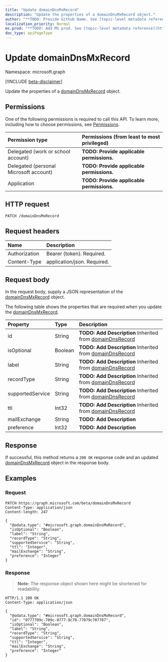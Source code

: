```yaml
---
title: "Update domainDnsMxRecord"
description: "Update the properties of a domainDnsMxRecord object."
author: "**TODO: Provide Github Name. See [topic-level metadata reference](https://msgo.azurewebsites.net/add/document/guidelines/metadata.html#topic-level-metadata)**"
localization_priority: Normal
ms.prod: "**TODO: Add MS prod. See [topic-level metadata reference](https://msgo.azurewebsites.net/add/document/guidelines/metadata.html#topic-level-metadata)**"
doc_type: apiPageType
---
```


# Update domainDnsMxRecord
Namespace: microsoft.graph

[!INCLUDE [beta-disclaimer](../../includes/beta-disclaimer.md)]

Update the properties of a [domainDnsMxRecord](../resources/domaindnsmxrecord.md) object.

## Permissions
One of the following permissions is required to call this API. To learn more, including how to choose permissions, see [Permissions](/graph/permissions-reference).

|Permission type|Permissions (from least to most privileged)|
|:---|:---|
|Delegated (work or school account)|**TODO: Provide applicable permissions.**|
|Delegated (personal Microsoft account)|**TODO: Provide applicable permissions.**|
|Application|**TODO: Provide applicable permissions.**|

## HTTP request

<!-- {
  "blockType": "ignored"
}
-->
``` http
PATCH /domainDnsMxRecord
```

## Request headers
|Name|Description|
|:---|:---|
|Authorization|Bearer {token}. Required.|
|Content-Type|application/json. Required.|

## Request body
In the request body, supply a JSON representation of the [domainDnsMxRecord](../resources/domaindnsmxrecord.md) object.

The following table shows the properties that are required when you update the [domainDnsMxRecord](../resources/domaindnsmxrecord.md).

|Property|Type|Description|
|:---|:---|:---|
|id|String|**TODO: Add Description** Inherited from [domainDnsRecord](../resources/domaindnsrecord.md)|
|isOptional|Boolean|**TODO: Add Description** Inherited from [domainDnsRecord](../resources/domaindnsrecord.md)|
|label|String|**TODO: Add Description** Inherited from [domainDnsRecord](../resources/domaindnsrecord.md)|
|recordType|String|**TODO: Add Description** Inherited from [domainDnsRecord](../resources/domaindnsrecord.md)|
|supportedService|String|**TODO: Add Description** Inherited from [domainDnsRecord](../resources/domaindnsrecord.md)|
|ttl|Int32|**TODO: Add Description** Inherited from [domainDnsRecord](../resources/domaindnsrecord.md)|
|mailExchange|String|**TODO: Add Description**|
|preference|Int32|**TODO: Add Description**|



## Response

If successful, this method returns a `200 OK` response code and an updated [domainDnsMxRecord](../resources/domaindnsmxrecord.md) object in the response body.

## Examples

### Request
<!-- {
  "blockType": "request",
  "name": "update_domaindnsmxrecord"
}
-->
``` http
PATCH https://graph.microsoft.com/beta/domainDnsMxRecord
Content-Type: application/json
Content-length: 247

{
  "@odata.type": "#microsoft.graph.domainDnsMxRecord",
  "isOptional": "Boolean",
  "label": "String",
  "recordType": "String",
  "supportedService": "String",
  "ttl": "Integer",
  "mailExchange": "String",
  "preference": "Integer"
}
```


### Response
>**Note:** The response object shown here might be shortened for readability.
<!-- {
  "blockType": "response",
  "truncated": true
}
-->
``` http
HTTP/1.1 200 OK
Content-Type: application/json

{
  "@odata.type": "#microsoft.graph.domainDnsMxRecord",
  "id": "0777709c-709c-0777-9c70-77079c707707",
  "isOptional": "Boolean",
  "label": "String",
  "recordType": "String",
  "supportedService": "String",
  "ttl": "Integer",
  "mailExchange": "String",
  "preference": "Integer"
}
```


